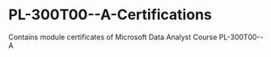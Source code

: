 # PL-300T00--A-Certifications
Contains module certificates of Microsoft Data Analyst Course PL-300T00--A
